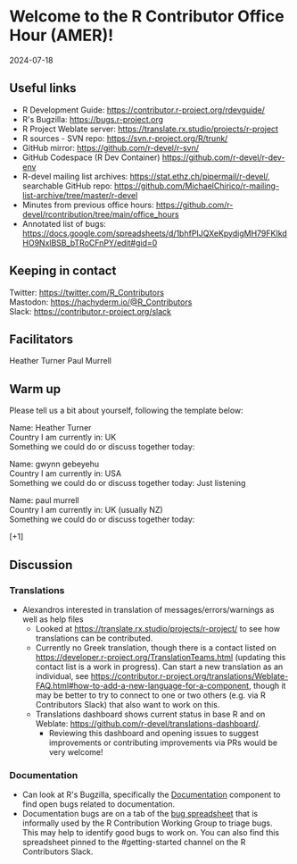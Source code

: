 # Welcome to the R Contributor Office Hour (AMER)!
2024-07-18

## Useful links

 * R Development Guide: https://contributor.r-project.org/rdevguide/
 * R's Bugzilla: https://bugs.r-project.org
 * R Project Weblate server: https://translate.rx.studio/projects/r-project
 * R sources - SVN repo: https://svn.r-project.org/R/trunk/
 * GitHub mirror: https://github.com/r-devel/r-svn/
 * GitHub Codespace (R Dev Container) https://github.com/r-devel/r-dev-env
 * R-devel mailing list archives: https://stat.ethz.ch/pipermail/r-devel/, searchable GitHub repo: https://github.com/MichaelChirico/r-mailing-list-archive/tree/master/r-devel
 * Minutes from previous office hours: https://github.com/r-devel/rcontribution/tree/main/office_hours
 * Annotated list of bugs: https://docs.google.com/spreadsheets/d/1bhfPIJQXeKpydigMH79FKIkdHO9NxlBSB_bTRoCFnPY/edit#gid=0

## Keeping in contact

Twitter: https://twitter.com/R_Contributors  
Mastodon: https://hachyderm.io/@R_Contributors  
Slack: https://contributor.r-project.org/slack

## Facilitators

Heather Turner
Paul Murrell

## Warm up

Please tell us a bit about yourself, following the template below:

Name: Heather Turner  
Country I am currently in: UK  
Something we could do or discuss together today:

Name: gwynn gebeyehu  
Country I am currently in: USA  
Something we could do or discuss together today: Just listening

Name: paul murrell  
Country I am currently in:  UK (usually NZ)  
Something we could do or discuss together today:

[+1]

## Discussion

### Translations

 - Alexandros interested in translation of messages/errors/warnings as well as help files
     - Looked at https://translate.rx.studio/projects/r-project/ to see how translations can be contributed.
     - Currently no Greek translation, though there is a contact listed on https://developer.r-project.org/TranslationTeams.html (updating this contact list is a work in progress). Can start a new translation as an individual, see https://contributor.r-project.org/translations/Weblate-FAQ.html#how-to-add-a-new-language-for-a-component, though it may be better to try to connect to one or two others (e.g. via R Contributors Slack) that also want to work on this.
     - Translations dashboard shows current status in base R and on Weblate: https://github.com/r-devel/translations-dashboard/.
         - Reviewing this dashboard and opening issues to suggest improvements or contributing improvements via PRs would be very welcome!

### Documentation

  - Can look at R's Bugzilla, specifically the [Documentation](https://bugs.r-project.org/buglist.cgi?component=Documentation&list_id=32708&product=R&resolution=---) component to find open bugs related to documentation.
  - Documentation bugs are on a tab of the [bug spreadsheet](https://docs.google.com/spreadsheets/d/1bhfPIJQXeKpydigMH79FKIkdHO9NxlBSB_bTRoCFnPY/edit?gid=0#gid=0) that is informally used by the R Contribution Working Group to triage bugs. This may help to identify good bugs to work on. You can also find this spreadsheet pinned to the #getting-started channel on the R Contributors Slack.
